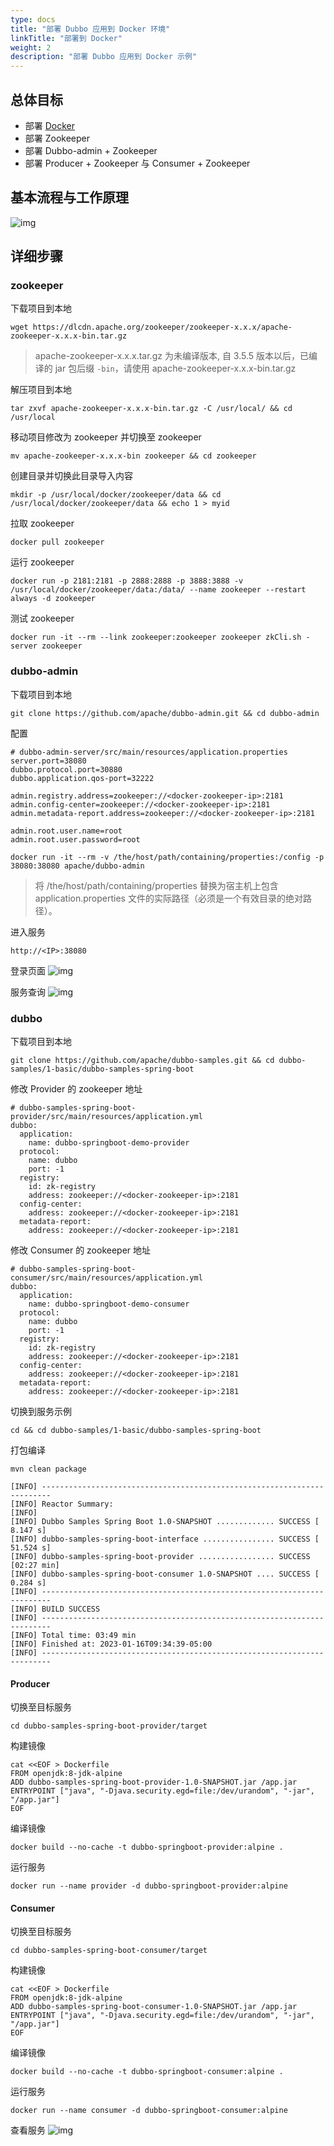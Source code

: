 ```yaml
---
type: docs
title: "部署 Dubbo 应用到 Docker 环境"
linkTitle: "部署到 Docker"
weight: 2
description: "部署 Dubbo 应用到 Docker 示例"
---
```

## 总体目标

- 部署 [Docker](https://docs.docker.com/engine/install/)
- 部署 Zookeeper
- 部署 Dubbo-admin + Zookeeper
- 部署 Producer + Zookeeper 与 Consumer + Zookeeper

## 基本流程与工作原理

![img](/imgs/v3/tasks/deploy/docker.jpg)

## 详细步骤

### zookeeper

下载项目到本地
```
wget https://dlcdn.apache.org/zookeeper/zookeeper-x.x.x/apache-zookeeper-x.x.x-bin.tar.gz
```
> apache-zookeeper-x.x.x.tar.gz 为未编译版本, 自 3.5.5 版本以后，已编译的 jar 包后缀 `-bin`，请使用 apache-zookeeper-x.x.x-bin.tar.gz

解压项目到本地
```
tar zxvf apache-zookeeper-x.x.x-bin.tar.gz -C /usr/local/ && cd /usr/local
```
移动项目修改为 zookeeper 并切换至 zookeeper
```
mv apache-zookeeper-x.x.x-bin zookeeper && cd zookeeper
```

创建目录并切换此目录导入内容
```
mkdir -p /usr/local/docker/zookeeper/data && cd /usr/local/docker/zookeeper/data && echo 1 > myid
```

拉取 zookeeper
```
docker pull zookeeper
```

运行 zookeeper
```
docker run -p 2181:2181 -p 2888:2888 -p 3888:3888 -v /usr/local/docker/zookeeper/data:/data/ --name zookeeper --restart always -d zookeeper
```

测试 zookeeper
```
docker run -it --rm --link zookeeper:zookeeper zookeeper zkCli.sh -server zookeeper
```

### dubbo-admin

下载项目到本地
```
git clone https://github.com/apache/dubbo-admin.git && cd dubbo-admin
```

配置
```
# dubbo-admin-server/src/main/resources/application.properties
server.port=38080
dubbo.protocol.port=30880
dubbo.application.qos-port=32222

admin.registry.address=zookeeper://<docker-zookeeper-ip>:2181
admin.config-center=zookeeper://<docker-zookeeper-ip>:2181
admin.metadata-report.address=zookeeper://<docker-zookeeper-ip>:2181

admin.root.user.name=root
admin.root.user.password=root
```

```
docker run -it --rm -v /the/host/path/containing/properties:/config -p 38080:38080 apache/dubbo-admin
```
> 将 /the/host/path/containing/properties 替换为宿主机上包含 application.properties 文件的实际路径（必须是一个有效目录的绝对路径）。

进入服务
```
http://<IP>:38080
```

登录页面
![img](/imgs/v3/tasks/deploy/dubbo-admin-login.jpg)

服务查询
![img](/imgs/v3/tasks/deploy/dubbo-admin-page.jpg)

### dubbo

下载项目到本地
```
git clone https://github.com/apache/dubbo-samples.git && cd dubbo-samples/1-basic/dubbo-samples-spring-boot
```

修改 Provider 的 zookeeper 地址
```
# dubbo-samples-spring-boot-provider/src/main/resources/application.yml
dubbo:
  application:
    name: dubbo-springboot-demo-provider
  protocol:
    name: dubbo
    port: -1
  registry:
    id: zk-registry
    address: zookeeper://<docker-zookeeper-ip>:2181
  config-center:
    address: zookeeper://<docker-zookeeper-ip>:2181
  metadata-report:
    address: zookeeper://<docker-zookeeper-ip>:2181
```

修改 Consumer 的 zookeeper 地址
```
# dubbo-samples-spring-boot-consumer/src/main/resources/application.yml
dubbo:
  application:
    name: dubbo-springboot-demo-consumer
  protocol:
    name: dubbo
    port: -1
  registry:
    id: zk-registry
    address: zookeeper://<docker-zookeeper-ip>:2181
  config-center:
    address: zookeeper://<docker-zookeeper-ip>:2181
  metadata-report:
    address: zookeeper://<docker-zookeeper-ip>:2181
```

切换到服务示例
```
cd && cd dubbo-samples/1-basic/dubbo-samples-spring-boot
```

打包编译
```
mvn clean package
```
```
[INFO] ------------------------------------------------------------------------
[INFO] Reactor Summary:
[INFO]
[INFO] Dubbo Samples Spring Boot 1.0-SNAPSHOT ............. SUCCESS [  8.147 s]
[INFO] dubbo-samples-spring-boot-interface ................ SUCCESS [ 51.524 s]
[INFO] dubbo-samples-spring-boot-provider ................. SUCCESS [02:27 min]
[INFO] dubbo-samples-spring-boot-consumer 1.0-SNAPSHOT .... SUCCESS [  0.284 s]
[INFO] ------------------------------------------------------------------------
[INFO] BUILD SUCCESS
[INFO] ------------------------------------------------------------------------
[INFO] Total time: 03:49 min
[INFO] Finished at: 2023-01-16T09:34:39-05:00
[INFO] ------------------------------------------------------------------------
```

#### Producer

切换至目标服务
```
cd dubbo-samples-spring-boot-provider/target
```

构建镜像
```
cat <<EOF > Dockerfile
FROM openjdk:8-jdk-alpine
ADD dubbo-samples-spring-boot-provider-1.0-SNAPSHOT.jar /app.jar
ENTRYPOINT ["java", "-Djava.security.egd=file:/dev/urandom", "-jar", "/app.jar"]
EOF
```

编译镜像
```
docker build --no-cache -t dubbo-springboot-provider:alpine .
```

运行服务
```
docker run --name provider -d dubbo-springboot-provider:alpine
```

#### Consumer

切换至目标服务
```
cd dubbo-samples-spring-boot-consumer/target
```

构建镜像
```
cat <<EOF > Dockerfile
FROM openjdk:8-jdk-alpine
ADD dubbo-samples-spring-boot-consumer-1.0-SNAPSHOT.jar /app.jar
ENTRYPOINT ["java", "-Djava.security.egd=file:/dev/urandom", "-jar", "/app.jar"]
EOF
```

编译镜像
```
docker build --no-cache -t dubbo-springboot-consumer:alpine .
```

运行服务
```
docker run --name consumer -d dubbo-springboot-consumer:alpine
```

查看服务
![img](/imgs/v3/tasks/deploy/consumer-provider.jpg)

